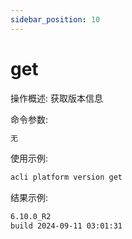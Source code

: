 ```yaml
---
sidebar_position: 10
---
```


# get
操作概述: 获取版本信息

命令参数:
```bash
无
```

使用示例:
```bash
acli platform version get
```

结果示例:
```bash
6.10.0_R2
build 2024-09-11 03:01:31
```